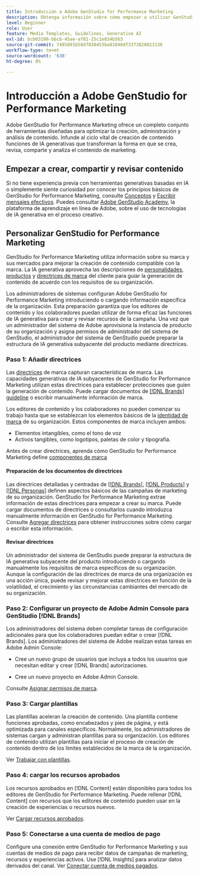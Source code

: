 ```yaml
---
title: Introducción a Adobe GenStudio for Performance Marketing
description: Obtenga información sobre cómo empezar a utilizar GenStudio for Performance Marketing para generar contenido de marketing alineado con la marca y acelerar la administración de campañas.
level: Beginner
role: User
feature: Media Templates, Guidelines, Generative AI
exl-id: bcb03198-bbcb-45ae-af01-25c1e834b563
source-git-commit: 7495891b58d7830453ba81048df3373820823136
workflow-type: tm+mt
source-wordcount: '638'
ht-degree: 0%

---
```


# Introducción a Adobe GenStudio for Performance Marketing

Adobe GenStudio for Performance Marketing ofrece un completo conjunto de herramientas diseñadas para optimizar la creación, administración y análisis de contenido. Infunde al ciclo vital de creación de contenido funciones de IA generativas que transforman la forma en que se crea, revisa, comparte y analiza el contenido de marketing.

## Empezar a crear, compartir y revisar contenido

Si no tiene experiencia previa con herramientas generativas basadas en IA o simplemente siente curiosidad por conocer los principios básicos de GenStudio for Performance Marketing, consulte [Conceptos](/help/user-guide/concepts.md) y [Escribir mensajes efectivos](/help/user-guide/effective-prompts.md). Puedes consultar [Adobe GenStudio Academy](https://learningmanager.adobe.com/genstudioacademy), la plataforma de aprendizaje en línea de Adobe, sobre el uso de tecnologías de IA generativa en el proceso creativo.

## Personalizar GenStudio for Performance Marketing

GenStudio for Performance Marketing utiliza información sobre su marca y sus mercados para mejorar la creación de contenido compatible con la marca. La IA generativa aprovecha las descripciones de [personalidades](/help/user-guide/guidelines/personas.md), [productos](/help/user-guide/guidelines/products.md) y [directrices de marca](/help/user-guide/guidelines/overview.md) del cliente para guiar la generación de contenido de acuerdo con los requisitos de su organización.

Los administradores de sistemas configuran Adobe GenStudio for Performance Marketing introduciendo o cargando información específica de la organización. Esta preparación garantiza que los editores de contenido y los colaboradores puedan utilizar de forma eficaz las funciones de IA generativa para crear y revisar recursos de la campaña. Una vez que un administrador del sistema de Adobe aprovisiona la instancia de producto de su organización y asigna permisos de administrador del sistema de GenStudio, el administrador del sistema de GenStudio puede preparar la estructura de IA generativa subyacente del producto mediante directrices.

### Paso 1: Añadir directrices

Las [directrices](/help/user-guide/guidelines/overview.md) de marca capturan características de marca. Las capacidades generativas de IA subyacentes de GenStudio for Performance Marketing utilizan estas directrices para establecer protecciones que guíen la generación de contenido. Puede cargar documentos de [[!DNL Brands] guideline](/help/user-guide/guidelines/brands.md) o escribir manualmente información de marca.

Los editores de contenido y los colaboradores no pueden comenzar su trabajo hasta que se establezcan los elementos básicos de la [identidad de marca](/help/user-guide/guidelines/brands.md) de su organización. Estos componentes de marca incluyen ambos:

* Elementos intangibles, como el tono de voz
* Activos tangibles, como logotipos, paletas de color y tipografía.

Antes de crear directrices, aprenda cómo GenStudio for Performance Marketing define [componentes de marca](/help/user-guide/guidelines/brands.md)

#### Preparación de los documentos de directrices

Las directrices detalladas y centradas de [[!DNL Brands]](/help/user-guide/guidelines/brands.md), [[!DNL Products]](/help/user-guide/guidelines/products.md) y [[!DNL Personas]](/help/user-guide/guidelines/personas.md) definen aspectos básicos de las campañas de marketing de su organización. GenStudio for Performance Marketing extrae información de estas directrices para empezar a crear su marca. Puede cargar documentos de directrices o consultarlos cuando introduzca manualmente información en GenStudio for Performance Marketing. Consulte [Agregar directrices](/help/user-guide/guidelines/overview.md) para obtener instrucciones sobre cómo cargar o escribir esta información.

#### Revisar directrices

Un administrador del sistema de GenStudio puede preparar la estructura de IA generativa subyacente del producto introduciendo o cargando manualmente los requisitos de marca específicos de su organización. Aunque la configuración de las directrices de marca de una organización es una acción única, puede revisar y mejorar estas directrices en función de la volatilidad, el crecimiento y las circunstancias cambiantes del mercado de su organización.

### Paso 2: Configurar un proyecto de Adobe Admin Console para GenStudio [!DNL Brands]

Los administradores del sistema deben completar tareas de configuración adicionales para que los colaboradores puedan editar o crear [!DNL Brands]. Los administradores del sistema de Adobe realizan estas tareas en Adobe Admin Console:

* Cree un nuevo grupo de usuarios que incluya a todos los usuarios que necesitan editar y crear [!DNL Brands] autorizaciones.

* Cree un nuevo proyecto en Adobe Admin Console.

Consulte [Asignar permisos de marca](configure-brand-permissions.md).

### Paso 3: Cargar plantillas

Las plantillas aceleran la creación de contenido. Una plantilla contiene funciones aprobadas, como encabezados y pies de página, y está optimizada para canales específicos. Normalmente, los administradores de sistemas cargan y administran plantillas para su organización. Los editores de contenido utilizan plantillas para iniciar el proceso de creación de contenido dentro de los límites establecidos de la marca de la organización.

Ver [Trabajar con plantillas](/help/user-guide/content/use-templates.md).

### Paso 4: cargar los recursos aprobados

Los recursos aprobados en [!DNL Content] están disponibles para todos los editores de GenStudio for Performance Marketing. Puede rellenar [!DNL Content] con recursos que los editores de contenido pueden usar en la creación de experiencias o recursos nuevos.

Ver [Cargar recursos aprobados](/help/user-guide/content/manage-assets.md).

### Paso 5: Conectarse a una cuenta de medios de pago

Configure una conexión entre GenStudio for Performance Marketing y sus cuentas de medios de pago para recibir datos de campañas de marketing, recursos y experiencias activos. Use [!DNL Insights] para analizar datos derivados del canal. Ver [Conectar cuenta de medios pagados](/help/user-guide/connectors/connect-channel.md).
